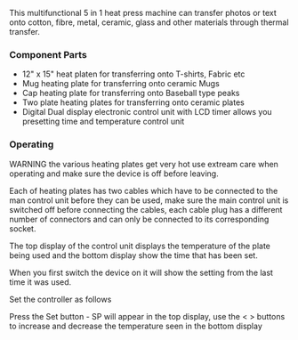 This multifunctional 5 in 1 heat press machine can transfer photos or text onto cotton, fibre, metal, ceramic, glass and other materials through thermal transfer.

### Component Parts

* 12" x 15" heat platen for transferring onto T-shirts, Fabric etc
* Mug heating plate for transferring onto ceramic Mugs
* Cap heating plate for transferring onto Baseball type peaks
* Two plate heating plates for transferring onto ceramic plates
* Digital Dual display electronic control unit with LCD timer allows you presetting time and temperature control unit

### Operating

WARNING the various heating plates get very hot use extream care when operating and make sure the device is off before leaving.

Each of heating plates has two cables which have to be connected to the man control unit before they can be used, make sure the main control unit is switched off before connecting the cables, each cable plug has a different number of connectors and can only be connected to its corresponding socket.

The top display of the control unit displays the temperature of the plate being used and the bottom display show the time that has been set.

When you first switch the device on it will show the setting from the last time it was used.

Set the controller as follows

Press the Set button - SP will appear in the top display, use the < > buttons to increase and decrease the temperature seen in the bottom display





